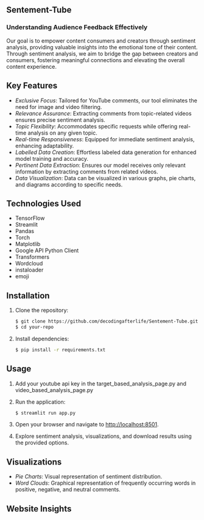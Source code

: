 ## Sentement-Tube
<h3>Understanding Audience Feedback Effectively</h3>

Our goal is to empower content consumers and creators through sentiment analysis, providing valuable insights into the emotional tone of their content. Through sentiment analysis, we aim to bridge the gap between creators and consumers, fostering meaningful connections and elevating the overall content experience.

## Key Features

- *Exclusive Focus*: Tailored for YouTube comments, our tool eliminates the need for image and video filtering.
- *Relevance Assurance*: Extracting comments from topic-related videos ensures precise sentiment analysis.
- *Topic Flexibility*: Accommodates specific requests while offering real-time analysis on any given topic.
- *Real-time Responsiveness*: Equipped for immediate sentiment analysis, enhancing adaptability.
- *Labelled Data Creation*: Effortless labeled data generation for enhanced model training and accuracy.
- *Pertinent Data Extraction*: Ensures our model receives only relevant information by extracting comments from related videos.
- *Data Visualization*: Data can be visualized in various graphs, pie charts, and diagrams according to specific needs.

## Technologies Used

- TensorFlow
- Streamlit
- Pandas
- Torch
- Matplotlib
- Google API Python Client
- Transformers
- Wordcloud
- instaloader
- emoji

## Installation

1. Clone the repository:

    ```bash
    $ git clone https://github.com/decodingafterlife/Sentement-Tube.git
    $ cd your-repo
   ```
    
3. Install dependencies:

    ```bash
    $ pip install -r requirements.txt
    ```
    
## Usage
1. Add your youtube api key in the target_based_analysis_page.py and video_based_analysis_page.py
1. Run the application:

    ```bash
    $ streamlit run app.py
    ```
    
2. Open your browser and navigate to [http://localhost:8501](http://localhost:8501).

3. Explore sentiment analysis, visualizations, and download results using the provided options.

## Visualizations

- *Pie Charts*: Visual representation of sentiment distribution.
- *Word Clouds*: Graphical representation of frequently occurring words in positive, negative, and neutral comments.

## Website Insights
